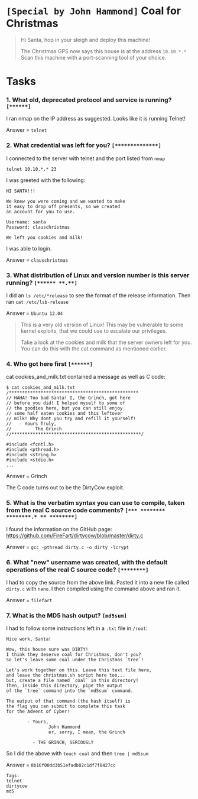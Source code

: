 # `[Special by John Hammond]` Coal for Christmas

>Hi Santa, hop in your sleigh and deploy this machine!
>
>The Christmas GPS now says this house is at the address `10.10.*.*` Scan this machine with a port-scanning tool of your choice.

# Tasks

### 1. What old, deprecated protocol and service is running? `[******]`

I ran nmap on the IP address as suggested. Looks like it is running Telnet!

Answer = `telnet`

### 2. What credential was left for you? `[**************]`

I connected to the server with telnet and the port listed from `nmap`

`telnet 10.10.*.* 23`

I was greeted with the following:
```
HI SANTA!!! 

We knew you were coming and we wanted to make
it easy to drop off presents, so we created
an account for you to use.

Username: santa
Password: clauschristmas

We left you cookies and milk!
```
I was able to login.

Answer = `clauschristmas`

### 3. What distribution of Linux and version number is this server running? `[****** **.**]`

I did an `ls /etc/*release` to see the format of the release information. Then ran `cat /etc/lsb-release`

Answer = `Ubuntu 12.04`

>This is a very old version of Linux! This may be vulnerable to some kernel exploits, that we could use to escalate our privileges.
>
>Take a look at the cookies and milk that the server owners left for you. You can do this with the cat command as mentioned earlier.

### 4. Who got here first `[******]`

cat cookies_and_milk.txt contained a message as well as C code:

```
$ cat cookies_and_milk.txt
/*************************************************
// HAHA! Too bad Santa! I, the Grinch, got here 
// before you did! I helped myself to some of
// the goodies here, but you can still enjoy
// some half eaten cookies and this leftover
// milk! Why dont you try and refill it yourself!
//   - Yours Truly,
//         The Grinch
//*************************************************/

#include <fcntl.h>
#include <pthread.h>
#include <string.h>
#include <stdio.h>
...
```

Answer = Grinch

The C code turns out to be the DirtyCow exploit.

### 5. What is the verbatim syntax you can use to compile, taken from the real C source code comments?  `[*** ******** ********.* ** ********]`

I found the information on the GitHub page: https://github.com/FireFart/dirtycow/blob/master/dirty.c

Answer = `gcc -pthread dirty.c -o dirty -lcrypt`

### 6. What "new" username was created, with the default operations of the real C source code? `[********]`

I had to copy the source from the above link. Pasted it into a new file called `dirty.c` with `nano`. I then compiled using the command above and ran it.

Answer = `filefart`

### 7. What is the MD5 hash output? `[md5sum]`

I had to follow some instructions left in a `.txt` file in `/root`:

```
Nice work, Santa!

Wow, this house sure was DIRTY!
I think they deserve coal for Christmas, don't you?
So let's leave some coal under the Christmas `tree`!

Let's work together on this. Leave this text file here,
and leave the christmas.sh script here too...
but, create a file named `coal` in this directory!
Then, inside this directory, pipe the output
of the `tree` command into the `md5sum` command.

The output of that command (the hash itself) is
the flag you can submit to complete this task
for the Advent of Cyber!

        - Yours,
                John Hammond
                er, sorry, I mean, the Grinch

          - THE GRINCH, SERIOUSLY
```
So I did the above with `touch coal` and then `tree | md5sum`

Answer = `8b16f00dd3b51efadb02c1df7f8427cc`


```
Tags:
telnet
dirtycow
md5
```